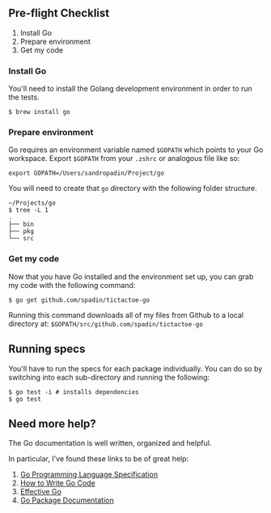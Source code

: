 ## Pre-flight Checklist

1. Install Go
2. Prepare environment
3. Get my code

### Install Go

You'll need to install the Golang development environment in order to
run the tests.

    $ brew install go

### Prepare environment

Go requires an environment variable named `$GOPATH` which points to your
Go workspace. Export `$GOPATH` from your `.zshrc` or analogous file like so:

    export GOPATH=/Users/sandropadin/Project/go 

You will need to create that `go` directory with the following folder
structure.

    ~/Projects/go
    $ tree -L 1
    .
    ├── bin
    ├── pkg
    └── src

### Get my code

Now that you have Go installed and the environment set up, you can grab
my code with the following command:

    $ go get github.com/spadin/tictactoe-go

Running this command downloads all of my files from Github to a local directory
at: `$GOPATH/src/github.com/spadin/tictactoe-go`

## Running specs

You'll have to run the specs for each package individually. You can do
so by switching into each sub-directory and running the following:

    $ go test -i # installs dependencies
    $ go test

## Need more help?

The Go documentation is well written, organized and helpful.

In particular, I've found these links to be of great help:

1. [Go Programming Language Specification][2]
1. [How to Write Go Code][3]
1. [Effective Go][1]
1. [Go Package Documentation][4]

[1]: http://golang.org/doc/effective_go.html
[2]: http://golang.org/ref/spec
[3]: http://golang.org/doc/code.html
[4]: http://golang.org/pkg/
